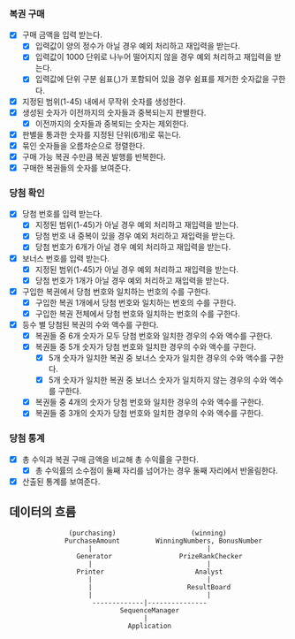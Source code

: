 ### 복권 구매
- [x] 구매 금액을 입력 받는다.
  - [x] 입력값이 양의 정수가 아닐 경우 예외 처리하고 재입력을 받는다.
  - [x] 입력값이 1000 단위로 나누어 떨어지지 않을 경우 예외 처리하고 재입력을 받는다.
  - [x] 입력값에 단위 구분 쉼표(,)가 포함되어 있을 경우 쉼표를 제거한 숫자값을 구한다.
- [x] 지정된 범위(1-45) 내에서 무작위 숫자를 생성한다.
- [x] 생성된 숫자가 이전까지의 숫자들과 중복되는지 판별한다.
  - [x] 이전까지의 숫자들과 중복되는 숫자는 제외한다.
- [x] 판별을 통과한 숫자를 지정된 단위(6개)로 묶는다.
- [x] 묶인 숫자들을 오름차순으로 정렬한다.
- [x] 구매 가능 복권 수만큼 복권 발행를 반복한다.
- [x] 구매한 복권들의 숫자를 보여준다.
### 당첨 확인
- [x] 당첨 번호를 입력 받는다.
  - [x] 지정된 범위(1-45)가 아닐 경우 예외 처리하고 재입력을 받는다.
  - [x] 당첨 번호 내 중복이 있을 경우 예외 처리하고 재입력을 받는다.
  - [x] 당첨 번호가 6개가 아닐 경우 예외 처리하고 재입력을 받는다.
- [x] 보너스 번호를 입력 받는다.
  - [x] 지정된 범위(1-45)가 아닐 경우 예외 처리하고 재입력을 받는다.
  - [x] 당첨 번호가 1개가 아닐 경우 예외 처리하고 재입력을 받는다.
- [x] 구입한 복권에서 당첨 번호와 일치하는 번호의 수를 구한다.
  - [x] 구입한 복권 1개에서 당첨 번호와 일치하는 번호의 수를 구한다.
  - [x] 구입한 복권 전체에서 당첨 번호와 일치하는 번호의 수를 구한다.
- [x] 등수 별 당첨된 복권의 수와 액수를 구한다.
  - [x] 복권들 중 6개 숫자가 모두 당첨 번호와 일치한 경우의 수와 액수를 구한다.
  - [x] 복권들 중 5개 숫자가 당첨 번호와 일치한 경우의 수와 액수를 구한다.
    - [x] 5개 숫자가 일치한 복권 중 보너스 숫자가 일치한 경우의 수와 액수를 구한다.
    - [x] 5개 숫자가 일치한 복권 중 보너스 숫자가 일치하지 않는 경우의 수와 액수를 구한다.
  - [x] 복권들 중 4개의 숫자가 당첨 번호와 일치한 경우의 수와 액수를 구한다.
  - [x] 복권들 중 3개의 숫자가 당첨 번호와 일치한 경우의 수와 액수를 구한다.
### 당첨 통계
- [x] 총 수익과 복권 구매 금액을 비교해 총 수익률을 구한다.
  - [x] 총 수익률의 소수점이 둘째 자리를 넘어가는 경우 둘째 자리에서 반올림한다.
- [x] 산출된 통계를 보여준다.
## 데이터의 흐름

                   (purchasing)                   (winning)
                  PurchaseAmount         WinningNumbers, BonusNumber
                        |                             |
                     Generator                 PrizeRankChecker
                        |                             |                         
                     Printer                       Analyst
                        |                             |
                        |                        ResultBoard
                        |                             |
                         -------------|---------------
                                SequenceManager
                                      |
                                  Application
